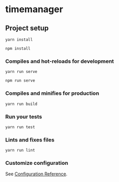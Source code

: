 # timemanager

## Project setup
```
yarn install
```
```
npm install
```

### Compiles and hot-reloads for development
```
yarn run serve
```
```
npm run serve
```

### Compiles and minifies for production
```
yarn run build
```

### Run your tests
```
yarn run test
```

### Lints and fixes files
```
yarn run lint
```

### Customize configuration
See [Configuration Reference](https://cli.vuejs.org/config/).
